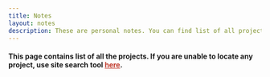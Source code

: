 ```yaml
---
title: Notes
layout: notes
description: These are personal notes. You can find list of all projects/notes here. These are my thoughts and take on philosophy, mathematics and physics.
---
```


<h4>This page contains list of all the projects. If you are unable to locate any project, use site search tool <a style="color:#C0392B" href="/search">here</a>.</h4><br/>
